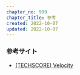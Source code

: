 ```yaml
---
chapter_no: 999
chapter_title: 参考
created: 2022-10-07
updated: 2022-10-07
---
```

### 参考サイト
- [(TECHSCORE) Velocity](https://www.techscore.com/tech/Java/ApacheJakarta/Velocity/)
